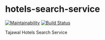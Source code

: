 # hotels-search-service
[![Maintainability](https://api.codeclimate.com/v1/badges/4d21396014613c6c2132/maintainability)](https://codeclimate.com/github/EngOmarMohamed/hotels-search-service/maintainability)
[![Build Status](https://travis-ci.org/EngOmarMohamed/hotels-search-service.svg?branch=master)](https://travis-ci.org/EngOmarMohamed/hotels-search-service)

Tajawal Hotels Search Service
